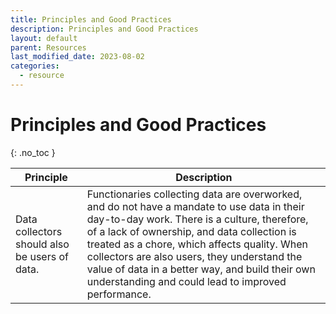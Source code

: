 ```yaml
---
title: Principles and Good Practices
description: Principles and Good Practices
layout: default
parent: Resources
last_modified_date: 2023-08-02
categories:
  - resource
---
```


# Principles and Good Practices
{: .no_toc }

| Principle | Description |
| --- | --- |
|Data collectors should also be users of data. | Functionaries collecting data are overworked, and do not have a mandate to use data in their day-to-day work. There is a culture, therefore, of a lack of ownership, and data collection is treated as a chore, which affects quality. When collectors are also users, they understand the value of data in a better way, and build their own understanding and could lead to improved performance.|
